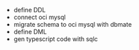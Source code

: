 - define DDL
- connect oci mysql
- migrate schema to oci mysql with dbmate
- define DML
- gen typescript code with sqlc

